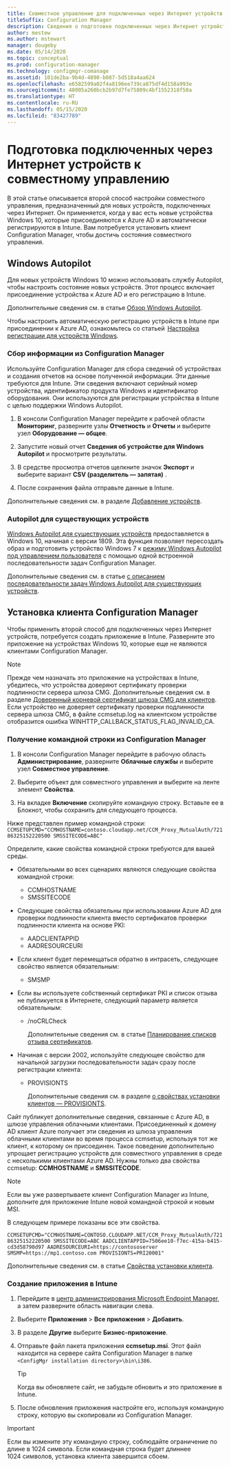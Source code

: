 ```yaml
---
title: Совместное управление для подключенных через Интернет устройств
titleSuffix: Configuration Manager
description: Сведения о подготовке подключенных через Интернет устройств Windows 10 к совместному управлению.
author: mestew
ms.author: mstewart
manager: dougeby
ms.date: 05/14/2020
ms.topic: conceptual
ms.prod: configuration-manager
ms.technology: configmgr-comanage
ms.assetid: 101de2ba-9b4d-4890-b087-5d518a4aa624
ms.openlocfilehash: e6582599a02f4a8196ee739ca875df4d158a993e
ms.sourcegitcommit: 48005a260bcb2b97d7fe75809c4bf1552318f50a
ms.translationtype: HT
ms.contentlocale: ru-RU
ms.lasthandoff: 05/15/2020
ms.locfileid: "83427789"
---
```

# <a name="how-to-prepare-internet-based-devices-for-co-management"></a>Подготовка подключенных через Интернет устройств к совместному управлению

В этой статье описывается второй способ настройки совместного управления, предназначенный для новых устройств, подключенных через Интернет. Он применяется, когда у вас есть новые устройства Windows 10, которые присоединяются к Azure AD и автоматически регистрируются в Intune. Вам потребуется установить клиент Configuration Manager, чтобы достичь состояния совместного управления.  

## <a name="windows-autopilot"></a>Windows Autopilot

Для новых устройств Windows 10 можно использовать службу Autopilot, чтобы настроить состояние новых устройств. Этот процесс включает присоединение устройства к Azure AD и его регистрацию в Intune.  

Дополнительные сведения см. в статье [Обзор Windows Autopilot](https://docs.microsoft.com/windows/deployment/windows-autopilot/windows-autopilot).

Чтобы настроить автоматическую регистрацию устройств в Intune при присоединении к Azure AD, ознакомьтесь со статьей  [Настройка регистрации для устройств Windows](https://docs.microsoft.com/intune/windows-enroll).  

### <a name="gather-information-from-configuration-manager"></a>Сбор информации из Configuration Manager

Используйте Configuration Manager для сбора сведений об устройствах и создания отчетов на основе полученной информации. Эти данные требуются для Intune. Эти сведения включают серийный номер устройства, идентификатор продукта Windows и идентификатор оборудования. Они используются для регистрации устройства в Intune с целью поддержки Windows Autopilot.

1. В консоли Configuration Manager перейдите к рабочей области **Мониторинг**, разверните узлы **Отчетность** и **Отчеты** и выберите узел **Оборудование — общее**.  

2. Запустите новый отчет **Сведения об устройстве для Windows Autopilot** и просмотрите результаты.  

3. В средстве просмотра отчетов щелкните значок **Экспорт** и выберите вариант **CSV (разделитель — запятая)** .  

4. После сохранения файла отправьте данные в Intune.  

Дополнительные сведения см. в разделе [Добавление устройств](https://docs.microsoft.com/intune/enrollment-autopilot#add-devices).

### <a name="autopilot-for-existing-devices"></a>Autopilot для существующих устройств
<!--1358333-->

[Windows Autopilot для существующих устройств](https://techcommunity.microsoft.com/t5/Windows-IT-Pro-Blog/New-Windows-Autopilot-capabilities-and-expanded-partner-support/ba-p/260430) предоставляется в Windows 10, начиная с версии 1809. Эта функция позволяет пересоздать образ и подготовить устройство Windows 7 к [режиму Windows Autopilot под управлением пользователя](https://docs.microsoft.com/windows/deployment/windows-autopilot/user-driven) с помощью одной встроенной последовательности задач Configuration Manager.

Дополнительные сведения см. в статье [с описанием последовательности задач Windows Autopilot для существующих устройств](../osd/deploy-use/windows-autopilot-for-existing-devices.md).

## <a name="install-the-configuration-manager-client"></a>Установка клиента Configuration Manager

Чтобы применить второй способ для подключенных через Интернет устройств, потребуется создать приложение в Intune. Разверните это приложение на устройствах Windows 10, которые еще не являются клиентами Configuration Manager.

> [!NOTE]
> Прежде чем назначать это приложение на устройствах в Intune, убедитесь, что устройства доверяют сертификату проверки подлинности сервера шлюза CMG. Дополнительные сведения см. в разделе [Доверенный корневой сертификат шлюза CMG для клиентов](../core/clients/manage/cmg/certificates-for-cloud-management-gateway.md#bkmk_cmgroot). Если устройство не доверяет сертификату проверки подлинности сервера шлюза CMG, в файле ccmsetup.log на клиентском устройстве отобразится ошибка WINHTTP_CALLBACK_STATUS_FLAG_INVALID_CA.

### <a name="get-the-command-line-from-configuration-manager"></a>Получение командной строки из Configuration Manager

1. В консоли Configuration Manager перейдите в рабочую область **Администрирование**, разверните **Облачные службы** и выберите узел **Совместное управление**.  

2. Выберите объект для совместного управления и выберите на ленте элемент **Свойства**.  

3. На вкладке **Включение** скопируйте командную строку. Вставьте ее в Блокнот, чтобы сохранить для следующего процесса.  

Ниже представлен пример командной строки: `CCMSETUPCMD="CCMHOSTNAME=contoso.cloudapp.net/CCM_Proxy_MutualAuth/72186325152220500 SMSSITECODE=ABC"`

<!--1358215-->
Определите, какие свойства командной строки требуются для вашей среды.  

- Обязательными во всех сценариях являются следующие свойства командной строки:  
  - CCMHOSTNAME  
  - SMSSITECODE  

- Следующие свойства обязательны при использовании Azure AD для проверки подлинности клиента вместо сертификатов проверки подлинности клиента на основе PKI:  
  - AADCLIENTAPPID  
  - AADRESOURCEURI  

- Если клиент будет перемещаться обратно в интрасеть, следующее свойство является обязательным:  
  - SMSMP  

- Если вы используете собственный сертификат PKI и список отзыва не публикуется в Интернете, следующий параметр является обязательным:  
  - /noCRLCheck  

    Дополнительные сведения см. в статье [Планирование списков отзыва сертификатов](../core/plan-design/security/plan-for-security.md#BKMK_PlanningForCRLs).

- Начиная с версии 2002, используйте следующее свойство для начальной загрузки последовательности задач сразу после регистрации клиента:
  - PROVISIONTS

    Дополнительные сведения см. в разделе [о свойствах установки клиентов — PROVISIONTS](../core/clients/deploy/about-client-installation-properties.md#provisionts).

Сайт публикует дополнительные сведения, связанные с Azure AD, в шлюзе управления облачными клиентами. Присоединенный к домену AD клиент Azure получает эти сведения из шлюза управления облачными клиентами во время процесса ccmsetup, используя тот же клиент, к которому он присоединен. Такое поведение дополнительно упрощает регистрацию устройств для совместного управления в среде с несколькими клиентами Azure AD. Нужны только два свойства ccmsetup: **CCMHOSTNAME** и **SMSSITECODE**.<!--3607731-->

> [!NOTE]
> Если вы уже развертываете клиент Configuration Manager из Intune, дополните для приложение Intune новой командной строкой и новым MSI. <!-- SCCMDocs-pr issue 3084 -->

В следующем примере показаны все эти свойства.

`CCMSETUPCMD="CCMHOSTNAME=CONTOSO.CLOUDAPP.NET/CCM_Proxy_MutualAuth/72186325152220500 SMSSITECODE=ABC AADCLIENTAPPID=7506ee10-f7ec-415a-b415-cd3d58790d97 AADRESOURCEURI=https://contososerver SMSMP=https://mp1.contoso.com PROVISIONTS=PRI20001"`

Дополнительные сведения см. в статье [Свойства установки клиента](../core/clients/deploy/about-client-installation-properties.md).

### <a name="create-the-app-in-intune"></a>Создание приложения в Intune

1. Перейдите в [центр администрирования Microsoft Endpoint Manager](https://endpoint.microsoft.com), а затем разверните область навигации слева.  

2. Выберите **Приложения** > **Все приложения** > **Добавить**.  

3. В разделе **Другие** выберите **Бизнес-приложение**.  

4. Отправьте файл пакета приложения **ccmsetup.msi**. Этот файл находится на сервере сайта Configuration Manager в папке `<ConfigMgr installation directory>\bin\i386`.  

    > [!Tip]  
    > Когда вы обновляете сайт, не забудьте обновить и это приложение в Intune.  

5. После обновления приложения настройте его, используя командную строку, которую вы скопировали из Configuration Manager.  

> [!IMPORTANT]
> Если вы измените эту командную строку, соблюдайте ограничение по длине в 1024 символа. Если командная строка будет длиннее 1024 символов, установка клиента завершится сбоем.
